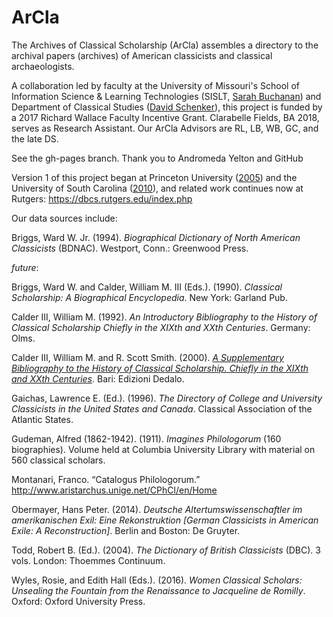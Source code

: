 # ArCla
The Archives of Classical Scholarship (ArCla) assembles a directory to the archival papers (archives) of American classicists and classical archaeologists. 

A collaboration led by faculty at the University of Missouri's School of Information Science & Learning Technologies (SISLT, <a href="http://faculty.missouri.edu/buchanans/">Sarah Buchanan</a>) and Department of Classical Studies (<a href="https://classics.missouri.edu/people/schenker">David Schenker</a>), this project is funded by a 2017 Richard Wallace Faculty Incentive Grant. Clarabelle Fields, BA 2018, serves as Research Assistant. Our ArCla Advisors are RL, LB, WB, GC, and the late DS.

See the gh-pages branch. Thank you to Andromeda Yelton and GitHub<br>


Version 1 of this project began at Princeton University (<a href="http://firestone.princeton.edu/classics/classicalscholars/index.php">2005</a>) and the University of South Carolina (<a href="https://classicalstudies.org/publications-and-research/newsletter/summer-fall-2010-newsletter">2010</a>), and related work continues now at Rutgers: https://dbcs.rutgers.edu/index.php<p>
Our data sources include:<p>
Briggs, Ward W. Jr. (1994). <i>Biographical Dictionary of North American Classicists</i> (BDNAC). Westport, Conn.: Greenwood Press.<p>
<i>future</i>:<p>
Briggs, Ward W. and Calder, William M. III (Eds.). (1990). <i>Classical Scholarship: A Biographical Encyclopedia</i>. New York: Garland Pub.<p>
Calder III, William M. (1992). <i>An Introductory Bibliography to the History of Classical Scholarship Chiefly in the XIXth and XXth Centuries</i>. Germany: Olms.<p>
Calder III, William M. and R. Scott Smith. (2000). <i><a href="http://bmcr.brynmawr.edu/2001/2001-12-05.html">A Supplementary Bibliography to the History of Classical Scholarship. Chiefly in the XIXth and XXth Centuries</a></i>. Bari: Edizioni Dedalo.<p>
Gaichas, Lawrence E. (Ed.). (1996). <i>The Directory of College and University Classicists in the United States and Canada</i>. Classical Association of the Atlantic States.<p>
Gudeman, Alfred (1862-1942). (1911). <i>Imagines Philologorum</i> (160 biographies). Volume held at Columbia University Library with material on 560 classical scholars.<p>
Montanari, Franco. “Catalogus Philologorum.” <a href="http://www.aristarchus.unige.net/CPhCl/en/Home">http://www.aristarchus.unige.net/CPhCl/en/Home</a><p>
Obermayer, Hans Peter. (2014). <i>Deutsche Altertumswissenschaftler im amerikanischen Exil: Eine Rekonstruktion [German Classicists in American Exile: A Reconstruction]</i>. Berlin and Boston: De Gruyter.<p>
Todd, Robert B. (Ed.). (2004). <i>The Dictionary of British Classicists</i> (DBC). 3 vols. London: Thoemmes Continuum.<p>
Wyles, Rosie, and Edith Hall (Eds.). (2016). <i>Women Classical Scholars: Unsealing the Fountain from the Renaissance to Jacqueline de Romilly</i>. Oxford: Oxford University Press. <p>
